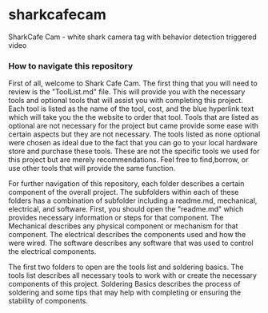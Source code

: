 # sharkcafecam
SharkCafe Cam - white shark camera tag with behavior detection triggered video

### How to navigate this repository
First of all, welcome to Shark Cafe Cam. The first thing that you will need to review is the "ToolList.md" file. This will provide you with the necessary tools and optional tools that will assist you with completing this project. Each tool is listed as the name of the tool, cost, and the blue hyperlink text which will take you the the website to order that tool. Tools that are listed as optional are not necessary for the project but came provide some ease with certain aspects but they are not necessary. The tools listed as none optional were chosen as ideal due to the fact that you can go to your local hardware store and purchase these tools. These are not the specific tools we used for this project but are merely recommendations. Feel free to find,borrow, or use other tools that will provide the same function.

For further navigation of this repository, each folder describes a certain component of the overall project. The subfolders within each of these folders has  a combination of subfolder including a readme.md, mechanical, electrical, and software. First, you should open the "readme.md" which provides necessary information or steps for that component. The Mechanical describes any physical component or mechanism for that component. The electrical describes the components used and how the were wired. The software describes any software that was used to control the electrical components. 

The first two folders to open are the tools list and soldering basics. The tools list describes all necessary tools to work with or create the necessary components of this project. Soldering Basics describes the process of soldering and some tips that may help with completing or ensuring the stability of components. 
